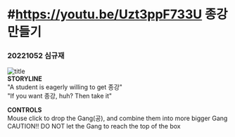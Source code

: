 #https://youtu.be/Uzt3ppF733U
종강 만들기
===================
### 20221052 심규재   
![title](https://github.com/SimGyuJae/Gang/assets/135809399/f1b4ffd6-7865-4cdd-8ff2-60b829761e4a)   
**STORYLINE**   
"A student is eagerly willing to get 종강"   
"If you want 종강, huh? Then take it"

**CONTROLS**   
Mouse click to drop the Gang(공), and combine them into more bigger Gang   
CAUTION!! DO NOT let the Gang to reach the top of the box
